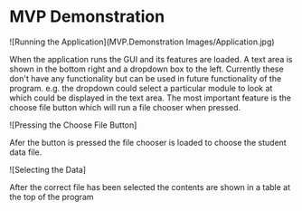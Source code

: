 # MVP Demonstration

![Running the Application](MVP.Demonstration Images/Application.jpg)

When the application runs the GUI and its features are loaded. A text area is shown in the bottom right and a dropdown box to the left. Currently these don't have any functionality but can be used in future functionality of the program. e.g. the dropdown could select a particular module to look at which could be displayed in the text area.
The most important feature is the choose file button which will run a file chooser when pressed.

![Pressing the Choose File Button]

Afer the button is pressed the file chooser is loaded to choose the student data file.

![Selecting the Data]

After the correct file has been selected the contents are shown in a table at the top of the program